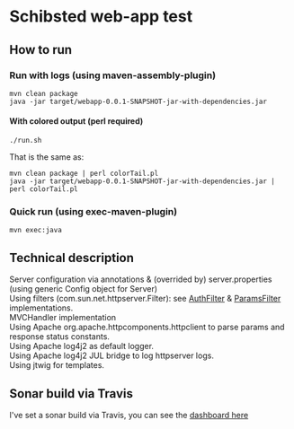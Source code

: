 
# Schibsted web-app test

## How to run

### Run with logs (using maven-assembly-plugin)
	mvn clean package
	java -jar target/webapp-0.0.1-SNAPSHOT-jar-with-dependencies.jar

#### With colored output (perl required)
	./run.sh
That is the same as:<br/>

	mvn clean package | perl colorTail.pl
	java -jar target/webapp-0.0.1-SNAPSHOT-jar-with-dependencies.jar | perl colorTail.pl

### Quick run (using exec-maven-plugin)
	mvn exec:java

## Technical description

Server configuration via annotations & (overrided by) server.properties (using generic Config object for Server)<br/>
Using filters (com.sun.net.httpserver.Filter): see [AuthFilter](./src/main/java/com/schibsted/webapp/server/filter/AuthFilter.java) & [ParamsFilter](./src/main/java/com/schibsted/webapp/server/filter/ParamsFilter.java) implementations.<br/>
MVCHandler implementation<br/>
Using Apache org.apache.httpcomponents.httpclient to parse params and response status constants.<br/>
Using Apache log4j2 as default logger.<br/>
Using Apache log4j2 JUL bridge to log httpserver logs.<br/>
Using jtwig for templates.<br/>

## Sonar build via Travis

I've set a sonar build via Travis, you can see the [dashboard here](https://sonarqube.com/dashboard/index?id=com.schibsted%3Awebapp)
